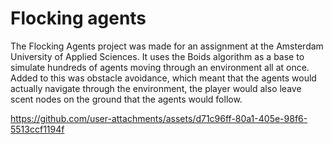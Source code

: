 <h1>Flocking agents</h1>
  <p>
The Flocking Agents project was made for an assignment at the Amsterdam University of Applied Sciences. It uses the Boids algorithm as a base to simulate hundreds of agents moving through an environment all at once. 
  Added to this was obstacle avoidance, which meant that the agents would actually navigate through the environment, the player would also leave scent nodes on the ground that the agents would follow. </p>

https://github.com/user-attachments/assets/d71c96ff-80a1-405e-98f6-5513ccf1194f

